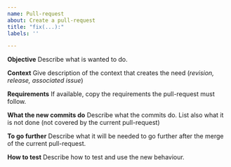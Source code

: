 ```yaml
---
name: Pull-request
about: Create a pull-request
title: "fix(...):"
labels: ''

---
```


**Objective**
Describe what is wanted to do.

**Context**
Give description of the context that creates the need (_revision, release, associated issue_)

**Requirements**
If available, copy the requirements the pull-request must follow.

**What the new commits do**
Describe what the commits do.
List also what it is not done (not covered by the current pull-request)

**To go further**
Describe what it will be needed to go further after the merge of the current pull-request.

**How to test**
Describe how to test and use the new behaviour.
